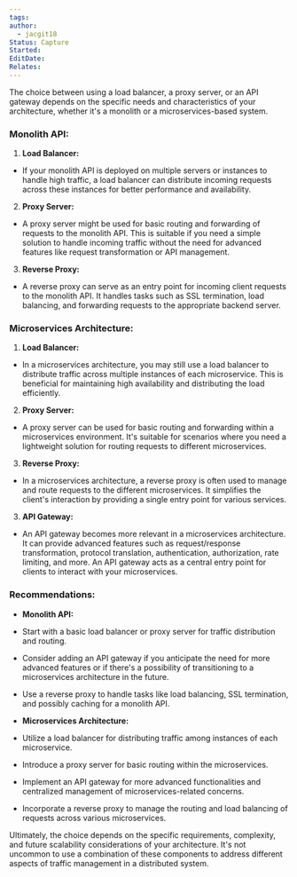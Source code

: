 ```yaml
---
tags: 
author:
  - jacgit18
Status: Capture
Started: 
EditDate: 
Relates:
---
```

The choice between using a load balancer, a proxy server, or an API gateway depends on the specific needs and characteristics of your architecture, whether it's a monolith or a microservices-based system.  
  
### Monolith API:  
  
1. **Load Balancer:**  
- If your monolith API is deployed on multiple servers or instances to handle high traffic, a load balancer can distribute incoming requests across these instances for better performance and availability.  
  
2. **Proxy Server:**  
- A proxy server might be used for basic routing and forwarding of requests to the monolith API. This is suitable if you need a simple solution to handle incoming traffic without the need for advanced features like request transformation or API management.  

3. **Reverse Proxy:**  
- A reverse proxy can serve as an entry point for incoming client requests to the monolith API. It handles tasks such as SSL termination, load balancing, and forwarding requests to the appropriate backend server.

  
### Microservices Architecture:  
  
1. **Load Balancer:**  
- In a microservices architecture, you may still use a load balancer to distribute traffic across multiple instances of each microservice. This is beneficial for maintaining high availability and distributing the load efficiently.  
  
2. **Proxy Server:**  
- A proxy server can be used for basic routing and forwarding within a microservices environment. It's suitable for scenarios where you need a lightweight solution for routing requests to different microservices.  

3. **Reverse Proxy:**  
- In a microservices architecture, a reverse proxy is often used to manage and route requests to the different microservices. It simplifies the client's interaction by providing a single entry point for various services.
  
3. **API Gateway:**  
- An API gateway becomes more relevant in a microservices architecture. It can provide advanced features such as request/response transformation, protocol translation, authentication, authorization, rate limiting, and more. An API gateway acts as a central entry point for clients to interact with your microservices.  
  
### Recommendations:  
  
- **Monolith API:**  
- Start with a basic load balancer or proxy server for traffic distribution and routing.  
- Consider adding an API gateway if you anticipate the need for more advanced features or if there's a possibility of transitioning to a microservices architecture in the future.  

- Use a reverse proxy to handle tasks like load balancing, SSL termination, and possibly caching for a monolith API.
  
- **Microservices Architecture:**  
- Utilize a load balancer for distributing traffic among instances of each microservice.  
- Introduce a proxy server for basic routing within the microservices.  
- Implement an API gateway for more advanced functionalities and centralized management of microservices-related concerns.  
- Incorporate a reverse proxy to manage the routing and load balancing of requests across various microservices.
  
Ultimately, the choice depends on the specific requirements, complexity, and future scalability considerations of your architecture. It's not uncommon to use a combination of these components to address different aspects of traffic management in a distributed system.